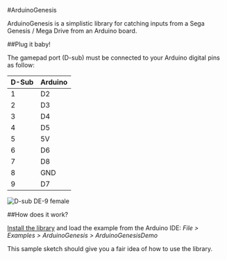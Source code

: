 #ArduinoGenesis

ArduinoGenesis is a simplistic library for catching inputs from a Sega Genesis / Mega Drive from an Arduino board.

##Plug it baby!

The gamepad port (D-sub) must be connected to your Arduino digital pins as follow:

D-Sub|Arduino
---|---
1|D2
2|D3
3|D4
4|D5
5|5V
6|D6
7|D8
8|GND
9|D7

![D-sub DE-9 female](http://upload.wikimedia.org/wikipedia/commons/thumb/3/3b/Numbered_DE9_female_Diagram.svg/200px-Numbered_DE9_female_Diagram.svg.png "D-sub DE-9 female")

##How does it work?

[Install the library](http://arduino.cc/en/Guide/Libraries) and load the example from the Arduino IDE: *File > Examples > ArduinoGenesis > ArduinoGenesisDemo*

This sample sketch should give you a fair idea of how to use the library.
